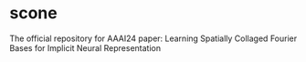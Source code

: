 # scone
The official repository for AAAI24 paper: Learning Spatially Collaged Fourier Bases for Implicit Neural Representation
